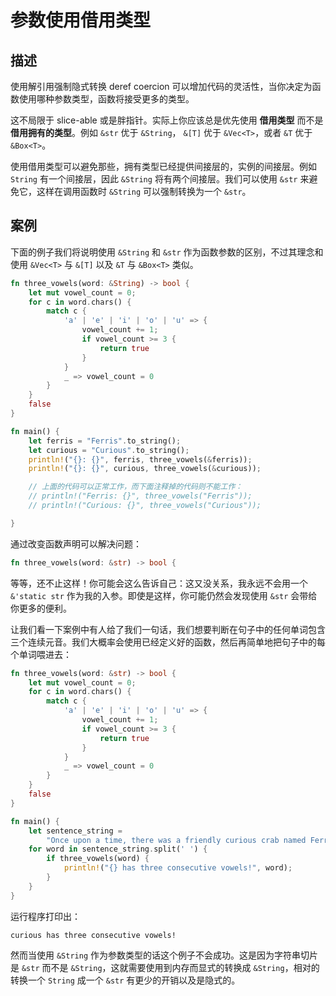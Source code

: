 # 参数使用借用类型

## 描述

使用解引用强制隐式转换 deref coercion 可以增加代码的灵活性，当你决定为函数使用哪种参数类型，函数将接受更多的类型。

这不局限于 slice-able 或是胖指针。实际上你应该总是优先使用 **借用类型** 而不是 **借用拥有的类型**。例如 `&str` 优于 `&String`， `&[T]` 优于 `&Vec<T>`，或者 `&T` 优于 `&Box<T>`。

使用借用类型可以避免那些，拥有类型已经提供间接层的，实例的间接层。例如 `String` 有一个间接层，因此 `&String` 将有两个间接层。我们可以使用 `&str` 来避免它，这样在调用函数时 `&String` 可以强制转换为一个 `&str`。

## 案例

下面的例子我们将说明使用 `&String` 和 `&str` 作为函数参数的区别，不过其理念和使用 `&Vec<T>` 与 `&[T]` 以及 `&T` 与 `&Box<T>` 类似。

```rs
fn three_vowels(word: &String) -> bool {
    let mut vowel_count = 0;
    for c in word.chars() {
        match c {
            'a' | 'e' | 'i' | 'o' | 'u' => {
                vowel_count += 1;
                if vowel_count >= 3 {
                    return true
                }
            }
            _ => vowel_count = 0
        }
    }
    false
}

fn main() {
    let ferris = "Ferris".to_string();
    let curious = "Curious".to_string();
    println!("{}: {}", ferris, three_vowels(&ferris));
    println!("{}: {}", curious, three_vowels(&curious));

    // 上面的代码可以正常工作，而下面注释掉的代码则不能工作：
    // println!("Ferris: {}", three_vowels("Ferris"));
    // println!("Curious: {}", three_vowels("Curious"));

}
```

通过改变函数声明可以解决问题：

```rs
fn three_vowels(word: &str) -> bool {
```

等等，还不止这样！你可能会这么告诉自己：这又没关系，我永远不会用一个 `&'static str` 作为我的入参。即使是这样，你可能仍然会发现使用 `&str` 会带给你更多的便利。

让我们看一下案例中有人给了我们一句话，我们想要判断在句子中的任何单词包含三个连续元音。我们大概率会使用已经定义好的函数，然后再简单地把句子中的每个单词喂进去：

```rs
fn three_vowels(word: &str) -> bool {
    let mut vowel_count = 0;
    for c in word.chars() {
        match c {
            'a' | 'e' | 'i' | 'o' | 'u' => {
                vowel_count += 1;
                if vowel_count >= 3 {
                    return true
                }
            }
            _ => vowel_count = 0
        }
    }
    false
}

fn main() {
    let sentence_string =
        "Once upon a time, there was a friendly curious crab named Ferris".to_string();
    for word in sentence_string.split(' ') {
        if three_vowels(word) {
            println!("{} has three consecutive vowels!", word);
        }
    }
}
```

运行程序打印出：

```null
curious has three consecutive vowels!
```

然而当使用 `&String` 作为参数类型的话这个例子不会成功。这是因为字符串切片是 `&str` 而不是 `&String`，这就需要使用到内存而显式的转换成 `&String`，相对的转换一个 `String` 成一个 `&str` 有更少的开销以及是隐式的。
